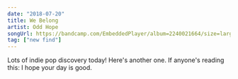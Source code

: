 ```yaml
---
date: "2018-07-20"
title: We Belong
artist: Odd Hope
songUrl: https://bandcamp.com/EmbeddedPlayer/album=2240021664/size=large/track=1761290348
tag: ["new find"]
---
```


Lots of indie pop discovery today! Here's another one. If anyone's reading this: I hope your day is good.